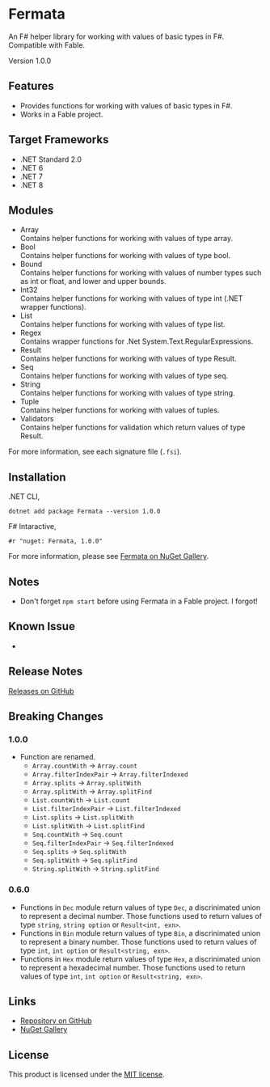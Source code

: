# Fermata

An F# helper library for working with values of basic types in F#. Compatible with Fable.

Version 1.0.0

## Features

- Provides functions for working with values of basic types in F#.
- Works in a Fable project.

## Target Frameworks

- .NET Standard 2.0
- .NET 6
- .NET 7
- .NET 8

## Modules

- Array  
   Contains helper functions for working with values of type array.
- Bool  
   Contains helper functions for working with values of type bool.
- Bound  
   Contains helper functions for working with values of number types such as int or float, and lower and upper bounds.
- Int32  
   Contains helper functions for working with values of type int (.NET wrapper functions).
- List  
   Contains helper functions for working with values of type list.
- Regex  
   Contains wrapper functions for .Net System.Text.RegularExpressions.
- Result  
   Contains helper functions for working with values of type Result.
- Seq  
   Contains helper functions for working with values of type seq.
- String  
   Contains helper functions for working with values of type string.
- Tuple  
   Contains helper functions for working with values of tuples.
- Validators  
   Contains helper functions for validation which return values of type Result.

For more information, see each signature file (`.fsi`).

## Installation

.NET CLI,

```
dotnet add package Fermata --version 1.0.0
```

F# Intaractive,

```
#r "nuget: Fermata, 1.0.0"
```

For more information, please see [Fermata on NuGet Gallery](https://www.nuget.org/packages/Fermata).

## Notes

- Don't forget `npm start` before using Fermata in a Fable project. I forgot!

## Known Issue

-

## Release Notes

[Releases on GitHub](https://github.com/taidalog/Fermata/releases)

## Breaking Changes

### 1.0.0

- Function are renamed.
  - `Array.countWith` -> `Array.count`
  - `Array.filterIndexPair` -> `Array.filterIndexed`
  - `Array.splits` -> `Array.splitWith`
  - `Array.splitWith` -> `Array.splitFind`
  - `List.countWith` -> `List.count`
  - `List.filterIndexPair` -> `List.filterIndexed`
  - `List.splits` -> `List.splitWith`
  - `List.splitWith` -> `List.splitFind`
  - `Seq.countWith` -> `Seq.count`
  - `Seq.filterIndexPair` -> `Seq.filterIndexed`
  - `Seq.splits` -> `Seq.splitWith`
  - `Seq.splitWith` -> `Seq.splitFind`
  - `String.splitWith` -> `String.splitFind`

### 0.6.0

- Functions in `Dec` module return values of type `Dec`, a discrinimated union to represent a decimal number. Those functions used to return values of type `string`, `string option` or `Result<int, exn>`.
- Functions in `Bin` module return values of type `Bin`, a discrinimated union to represent a binary number. Those functions used to return values of type `int`, `int option` or `Result<string, exn>`.
- Functions in `Hex` module return values of type `Hex`, a discrinimated union to represent a hexadecimal number. Those functions used to return values of type `int`, `int option` or `Result<string, exn>`.

## Links

- [Repository on GitHub](https://github.com/taidalog/Fermata)
- [NuGet Gallery](https://www.nuget.org/packages/Fermata)

## License

This product is licensed under the [MIT license](https://github.com/taidalog/Fermata/blob/main/LICENSE).
